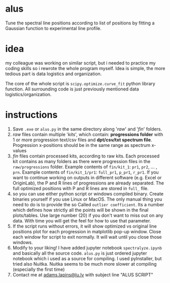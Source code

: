 # alus
Tune the spectral line positions according to list of positions by fitting a Gaussian function to experimental line profile.

# idea
my colleague was working on similar script, but i needed to practice my coding skills so i rewrote the whole program myself. Idea is simple, the more tedious part is data logistics and organization.

The core of the whole script is `scipy.optimize.curve_fit` python library function. All surrounding code is just previously mentioned data logistics/organization.


# instructions
1) Save `.exe` or `alus.py` in the same directory along '*raw*' and '*fin*' folders.
2) *raw* files contain multiple '*kits*', which contain: **progressions folder** with 1 or more progression text/csv files and **dpt/csv/txt spectrum file**. Progression x-positions should be in the same range as spectrum x-values
3) *fin* files contain processed kits, according to raw kits. Each processed kit contains as many folders as there were progression files in the `raw/progressions` folder. Example contents of `fin/kit_1`: `pr1`, `pr2`, ... , `prn`. Example contents of `fin/kit_1/pr1`: `full_pr1`, `p_pr1`, `r_pr1`. If you want to continue working on outputs in different software (e.g. Excel or OriginLab), the P and R lines of progressions are already separated. The full optimized positions with P and R lines are stored in `full_` file.
4) so you can use either python script or windows compiled binary. Create binaries yourself if you use Linux or MacOS. The only manual thing you need to do is to provide the so Called `outlier coefficient`. Its a number which defines how strictly all the points will be shown in the final plots/tables. Use large number (20) if you don't want to miss out on any data. With time you will get the feel for how to use that parameter.
5) If the script runs without errors, it will show optimized vs original line positions plot for each progression in matplotlib pop-up window. Close each window for script to exit normally. It will wait until you close those windows.
6) Modify to your liking! I have added jupyter notebook `spectralyze.ipynb` and basically all the source code. `alus.py` is just ordered jupyter notebook which i used as a source for compiling. I used pyInstaller, but tried also Nuitka. Nuitka seems to be much more slower at compiling (especially the first time)
7) Contact me at adams.lapins@lu.lv with subject line "ALUS SCRIPT"
